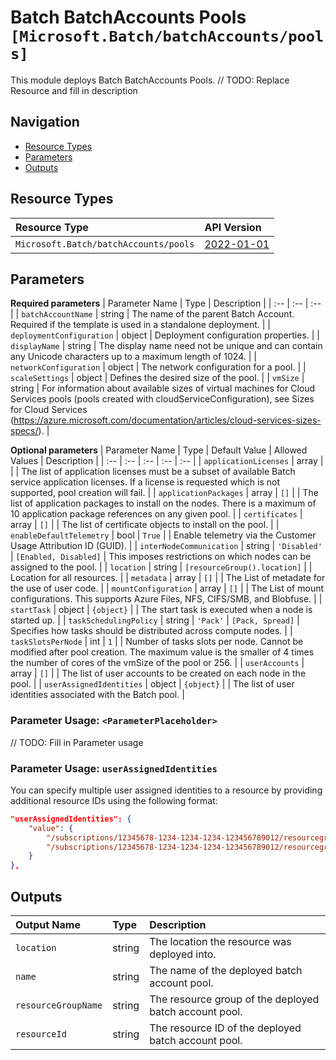 # Batch BatchAccounts Pools `[Microsoft.Batch/batchAccounts/pools]`

This module deploys Batch BatchAccounts Pools.
// TODO: Replace Resource and fill in description

## Navigation

- [Resource Types](#Resource-Types)
- [Parameters](#Parameters)
- [Outputs](#Outputs)

## Resource Types

| Resource Type | API Version |
| :-- | :-- |
| `Microsoft.Batch/batchAccounts/pools` | [2022-01-01](https://docs.microsoft.com/en-us/azure/templates/Microsoft.Batch/2022-01-01/batchAccounts/pools) |

## Parameters

**Required parameters**
| Parameter Name | Type | Description |
| :-- | :-- | :-- |
| `batchAccountName` | string | The name of the parent Batch Account. Required if the template is used in a standalone deployment. |
| `deploymentConfiguration` | object | Deployment configuration properties. |
| `displayName` | string | The display name need not be unique and can contain any Unicode characters up to a maximum length of 1024. |
| `networkConfiguration` | object | The network configuration for a pool. |
| `scaleSettings` | object | Defines the desired size of the pool. |
| `vmSize` | string | For information about available sizes of virtual machines for Cloud Services pools (pools created with cloudServiceConfiguration), see Sizes for Cloud Services (https://azure.microsoft.com/documentation/articles/cloud-services-sizes-specs/). |

**Optional parameters**
| Parameter Name | Type | Default Value | Allowed Values | Description |
| :-- | :-- | :-- | :-- | :-- |
| `applicationLicenses` | array |  |  | The list of application licenses must be a subset of available Batch service application licenses. If a license is requested which is not supported, pool creation will fail. |
| `applicationPackages` | array | `[]` |  | The list of application packages to install on the nodes. There is a maximum of 10 application package references on any given pool. |
| `certificates` | array | `[]` |  | The list of certificate objects to install on the pool. |
| `enableDefaultTelemetry` | bool | `True` |  | Enable telemetry via the Customer Usage Attribution ID (GUID). |
| `interNodeCommunication` | string | `'Disabled'` | `[Enabled, Disabled]` | This imposes restrictions on which nodes can be assigned to the pool. |
| `location` | string | `[resourceGroup().location]` |  | Location for all resources. |
| `metadata` | array | `[]` |  | The List of metadate for the use of user code. |
| `mountConfiguration` | array | `[]` |  | The List of mount configurations. This supports Azure Files, NFS, CIFS/SMB, and Blobfuse. |
| `startTask` | object | `{object}` |  | The start task is executed when a node is started up. |
| `taskSchedulingPolicy` | string | `'Pack'` | `[Pack, Spread]` | Specifies how tasks should be distributed across compute nodes. |
| `taskSlotsPerNode` | int | `1` |  | Number of tasks slots per node. Cannot be modified after pool creation. The maximum value is the smaller of 4 times the number of cores of the vmSize of the pool or 256. |
| `userAccounts` | array | `[]` |  | The list of user accounts to be created on each node in the pool. |
| `userAssignedIdentities` | object | `{object}` |  | The list of user identities associated with the Batch pool. |


### Parameter Usage: `<ParameterPlaceholder>`

// TODO: Fill in Parameter usage

### Parameter Usage: `userAssignedIdentities`

You can specify multiple user assigned identities to a resource by providing additional resource IDs using the following format:

```json
"userAssignedIdentities": {
    "value": {
        "/subscriptions/12345678-1234-1234-1234-123456789012/resourcegroups/validation-rg/providers/Microsoft.ManagedIdentity/userAssignedIdentities/adp-sxx-az-msi-x-001": {},
        "/subscriptions/12345678-1234-1234-1234-123456789012/resourcegroups/validation-rg/providers/Microsoft.ManagedIdentity/userAssignedIdentities/adp-sxx-az-msi-x-002": {}
    }
},
```

## Outputs

| Output Name | Type | Description |
| :-- | :-- | :-- |
| `location` | string | The location the resource was deployed into. |
| `name` | string | The name of the deployed batch account pool. |
| `resourceGroupName` | string | The resource group of the deployed batch account pool. |
| `resourceId` | string | The resource ID of the deployed batch account pool. |
